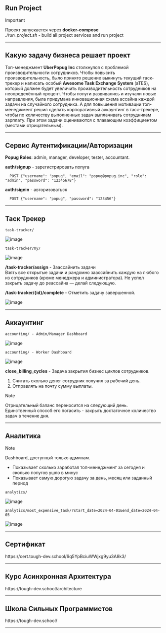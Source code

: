 <h2>Run Project</h2>

> [!IMPORTANT]
> Проект запускается через **docker-compose** </br>
> _./run_project.sh_ - build all project services and run project

<hr>

<h2>Какую задачу бизнеса решает проект</h2>

Топ-менеджмент **UberPopug Inc** столкнулся с проблемой производительности сотрудников. Чтобы повысить производительность, было принято решение выкинуть текущий таск-трекер и написать особый **Awesome Task Exchange System** (aTES), который должен будет увеличить производительность сотрудников на неопределённый процент. Чтобы попуги развивались и изучали новые направления, была придумана инновационная схема ассайна каждой задачи на случайного сотрудника. А для повышения мотивации топ-менеджмент решил сделать корпоративный аккаунтинг в таск-трекере, чтобы по количеству выполненных задач выплачивать сотрудникам зарплату. При этом задачи оцениваются с плавающим коэффициентом (местами отрицательным).

<hr>

<h2>Сервис Аутентификации/Авторизации</h2>

**Popug Roles**: admin, manager, developer, tester, accountant. </br>

   **auth/signup** - зарегистрировать попуга </br>
      
      POST {"username": "popug", "email": "popug@popug.inc", "role": "admin", "password": "12345678"}

   **auth/signin** - авторизоваться </br>

      POST {"username": "popug", "password": "123456"}

<hr>

<h2>Таск Трекер</h2>

    task-tracker/

![image](https://github.com/N1LEX/popug-tracker/assets/8479729/5a71ac87-5446-4360-bcfa-a5a72fb46f64)


    task-tracker/my/

![image](https://github.com/N1LEX/popug-tracker/assets/8479729/780f1e77-f8af-41bb-b8ea-9662f0701571)

  **/task-tracker/assign** - Заассайнить задачи </br>
  Взять все открытые задачи и рандомно заассайнить каждую на любого из сотрудников (кроме менеджера и администратора). Не успел закрыть задачу до реассайна — делай следующую.

**/task-tracker/{id}/complete** - Отметить задачу завершенной. </br>

![image](https://github.com/N1LEX/popug-tracker/assets/8479729/f631d7de-b1ea-4786-9989-fee4a6ed8275)

<hr>

<h2>Аккаунтинг</h2>

    accounting/ - Admin/Manager Dashboard

![image](https://github.com/N1LEX/popug-tracker/assets/8479729/f96f77d8-bd4a-4e1d-aa44-1028627b3246)


    accounting/ - Worker Dashboard


![image](https://github.com/N1LEX/popug-tracker/assets/8479729/ec87b253-ae84-4cc0-abf2-9cd25a872bea)

**close_billing_cycles** - Задача закрытия бизнес циклов сотрудников. </br>
  1. Считать сколько денег сотрудник получил за рабочий день.
  2. Отправлять на почту сумму выплаты.

> [!NOTE]
> Отрицательный баланс переносится на следующий день. </br>
> Единственный способ его погасить - закрыть достаточное количество задач в течение дня.

<hr>

<h2>Аналитика</h2>

> [!NOTE]
> Dashboard, доступный только админам. </br>
> * Показывает сколько заработал топ-менеджмент за сегодня и сколько попугов ушло в минус </br>
> * Показывает самую дорогую задачу за день, месяц или заданный период </br>

    analytics/

![image](https://github.com/N1LEX/popug-tracker/assets/8479729/ed4664f2-1e15-4009-a25c-a02dcb8820ba)

    analytics/most_expensive_task/?start_date=2024-04-01&end_date=2024-04-05

![image](https://github.com/N1LEX/popug-tracker/assets/8479729/fe2445a7-cddf-4006-b36c-8545e507f755)

<hr>

<h2>Сертификат</h2>
https://cert.tough-dev.school/6q5YpBciuWWjxg9yu3A8k3/

<hr>

<h2>Курс Асинхронная Архитектура </h2>
https://tough-dev.school/architecture

<hr>

<h2>Школа Сильных Программистов</h2>
https://tough-dev.school/

<hr>

</br></br>

